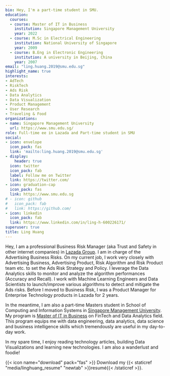 ```yaml
---
bio: Hey, I'm a part-time student in SMU.
education:
  courses:
  - course: Master of IT in Business
    institution: Singapore Management University
    year: 2022
  - course: M.Sc in Electrical Engineering
    institution: National University of Singapore
    year: 2009
  - course: B.Eng in Electronic Engineering
    institution: A university in Beijing, China
    year: 2007
email: "ling.huang.2019@smu.edu.sg"
highlight_name: true
interests:
- AdTech
- RiskTech
- Ads Risk
- Data Analytics
- Data Visualization
- Product Management
- User Research
- Traveling & Food
organizations:
- name: Singapore Management University
  url: https://www.smu.edu.sg/
role: Full-time ee in Lazada and Part-time student in SMU 
social:
- icon: envelope
  icon_pack: fas
  link: 'mailto:ling.huang.2019@smu.edu.sg'
- display:
    header: true
  icon: twitter
  icon_pack: fab
  label: Follow me on Twitter
  link: https://twitter.com/
- icon: graduation-cap
  icon_pack: fas
  link: https://www.smu.edu.sg
# - icon: github
#   icon_pack: fab
#   link: https://github.com/
- icon: linkedin
  icon_pack: fab
  link: https://www.linkedin.com/in/ling-h-600226171/
superuser: true
title: Ling Huang
---
```


Hey, I am a professional Business Risk Manager (aka Trust and Safety in other internet companies) in [Lazada Group](https://group.lazada.com). I am in charge of the Advertising Business Risks. On my current job, I work very closely with Advertising Business, Advertising Product, Risk Algorithm and Risk Product team etc. to set the Ads Risk Strategy and Policy. I leverage the Data Analytics skills to monitor and analyze the algorithm performances (Accuracy and Recall). I work with Machine Learning Engineers and Data Scientists to launch/improve various algorithms to detect and mitigate the Ads risks. Before I moved to Business Risk, I was a Product Manager for Enterprise Technology products in Lazada for 2 years. 

In the meantime, I am also a part-time Masters student in School of Computing and Information Systems in [Singapore Management University](https://www.smu.edu.sg). My program is [Master of IT in Business](https://scis.smu.edu.sg/master-it-business) on FinTech and Data Analytics field. This program equips me with data engineering, data analytics, data science and business intelligence skills which tremendously are useful in my day-to-day work.

In my spare time, I enjoy reading technology articles, building Data Visualizations and learning new technologies. I am also a wanderlust and foodie!


{{< icon name="download" pack="fas" >}} Download my {{< staticref "media/linghuang_resume" "newtab" >}}resumé{{< /staticref >}}.
